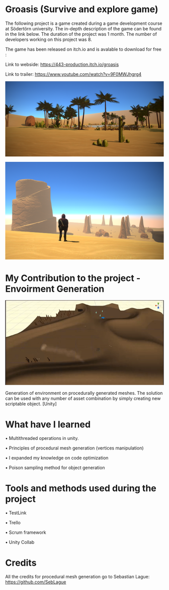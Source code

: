 


# Groasis (Survive and explore game)
The following project is a game created during a game development course at Södertörn university. The in-depth description of the game can be found in the link below. The duration of the project was 1 month. The number of developers working on this project was 8.

The game has been released on itch.io and is avalable to download for free :



Link to webside: https://443-production.itch.io/groasis 

Link to trailer: https://www.youtube.com/watch?v=9F0MWJhgrg4

![](LtjLJn.png)

![](wf2yjh.png)

# My Contribution to the project - Envoirment Generation

![](Gif_Game.gif)

Generation of environment on procedurally generated meshes. The solution can be used with any number of asset combination by simply 
creating new scriptable object. [Unity]


# What have I learned

• Multithreaded operations in unity.

• Principles of procedural mesh generation (vertices manipulation)

• I expanded my knowledge on code optimization

• Poison sampling method for object generation

# Tools and methods used during the project 

• TestLink 

• Trello 

• Scrum framework

• Unity Collab

# Credits

All the credits for procedural mesh generation go to Sebastian Lague:
https://github.com/SebLague

